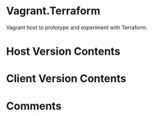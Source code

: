 # Vagrant.Terraform
Vagrant host to prototype and experiment with Terraform. 

Host Version Contents
========

Client Version Contents
========

Comments
========
